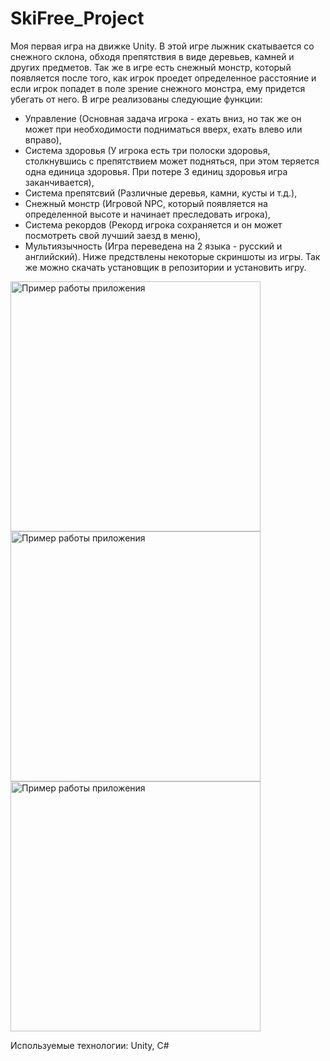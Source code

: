 # SkiFree_Project
Моя первая игра на движке Unity. В этой игре лыжник скатывается со снежного склона, обходя препятствия в виде деревьев, камней и других предметов. Так же в игре есть снежный монстр, который появляется после того, как игрок проедет определенное расстояние и если игрок попадет в поле зрение снежного монстра, ему придется убегать от него. В игре реализованы следующие функции:
* Управление (Основная задача игрока - ехать вниз, но так же он может при необходимости подниматься вверх, ехать влево или вправо),
* Система здоровья (У игрока есть три полоски здоровья, столкнувшись с препятствием может подняться, при этом теряется одна единица здоровья. При потере 3 единиц здоровья игра заканчивается),
* Система препятсвий (Различные деревья, камни, кусты и т.д.),
* Снежный монстр (Игровой NPC, который появляется на определенной высоте и начинает преследовать игрока),
* Система рекордов (Рекорд игрока сохраняется и он может посмотреть свой лучший заезд в меню),
* Мультиязычность (Игра переведена на 2 языка - русский и английский).
Ниже предствлены некоторые скриншоты из игры. Так же можно скачать установщик в репозитории и установить игру.

<div>
  <img src="https://github.com/Inoskeee/SkiFree_Project/blob/master/images/img1.png?raw=true" alt="Пример работы приложения" width="400"/>
  <img src="https://github.com/Inoskeee/SkiFree_Project/blob/master/images/img2.png?raw=true" alt="Пример работы приложения" width="400"/>
  <img src="https://github.com/Inoskeee/SkiFree_Project/blob/master/images/img3.png?raw=true" alt="Пример работы приложения" width="400"/>
</div>

Используемые технологии: Unity, C#
